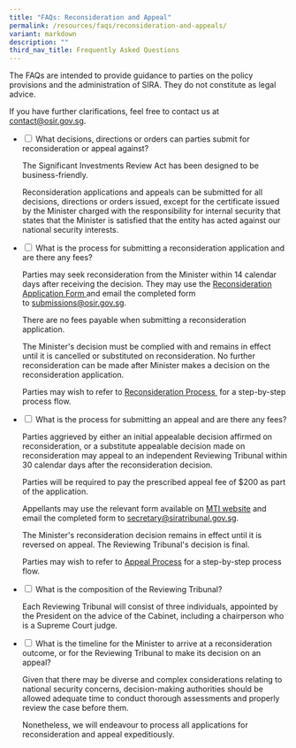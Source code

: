 ```yaml
---
title: "FAQs: Reconsideration and Appeal"
permalink: /resources/faqs/reconsideration-and-appeals/
variant: markdown
description: ""
third_nav_title: Frequently Asked Questions
---
```

<p>The FAQs are intended to provide guidance to parties on the policy provisions
and the administration of SIRA. They do not constitute as legal advice.</p>
<p>If you have further clarifications, feel free to contact us at <a href="mailto:contact@osir.gov.sg" rel="noopener noreferrer nofollow" target="_blank">contact@osir.gov.sg</a>.</p>

<ul class="jekyllcodex_accordion">  
  
<li><input type="checkbox" id="accordion1">
<label for="accordion1">What decisions, directions or orders can parties submit for reconsideration or appeal against?</label><div>
	
<p>The Significant Investments Review Act has been designed to be business-friendly.</p>

<p>Reconsideration applications and appeals can be submitted for all decisions, directions or orders issued, except for the certificate issued by the Minister charged with the responsibility for internal security that states that the Minister is satisfied that the entity has acted against our national security interests.</p></div>

</li><li><input type="checkbox" id="accordion2">  
<label for="accordion2">What is the process for submitting a reconsideration application and are there any fees?</label><div>  
<p>Parties may seek reconsideration from the Minister within 14 calendar days after receiving the decision. They may use the&nbsp;<a href="https://www.osir.gov.sg/forms/reconsideration-and-appeal-forms" rel="noopener nofollow" target="_blank">Reconsideration Application Form </a> and email the completed form to&nbsp;<a href="mailto:submissions@osir.gov.sg" rel="noopener noreferrer nofollow" target="_blank">submissions@osir.gov.sg</a>.</p>

<p>There are no fees payable when submitting a reconsideration application. </p>

<p>The Minister's decision must be complied with and remains in effect until it is cancelled or substituted on reconsideration. No further reconsideration can be made after Minister makes a decision on the reconsideration application.</p>

<p>Parties may wish to refer to&nbsp;<a href="https://www.osir.gov.sg/about-sira/reconsideration-and-appeal/" rel="noopener nofollow" target="_blank">Reconsideration Process </a>&nbsp;for a step-by-step process flow.</p></div>

</li><li><input type="checkbox" id="accordion3">  
<label for="accordion3">What is the process for submitting an appeal and are there any fees?</label><div>  
<p>Parties aggrieved by either an initial appealable decision affirmed on reconsideration, or a substitute appealable decision made on reconsideration may appeal to an independent Reviewing Tribunal within 30 calendar days after the reconsideration decision.

</p><p>Parties will be required to pay the prescribed appeal fee of $200 as part of the application. </p>

<p>Appellants may use the relevant form available on&nbsp;<a href="https://www.mti.gov.sg/SIRA/Significant-Investments-Review-Act" rel="noopener nofollow" target="_blank">MTI website</a>&nbsp;and email the completed form to&nbsp;<a href="mailto:secretary@siratribunal.gov.sg" rel="noopener noreferrer nofollow" target="_blank">secretary@siratribunal.gov.sg</a>. </p>

<p>The Minister's reconsideration decision remains in effect until it is reversed on appeal. The Reviewing Tribunal's decision is final.</p>

<p>Parties may wish to refer to&nbsp;<a href="https://www.osir.gov.sg/about-sira/reconsideration-and-appeal" rel="noopener nofollow" target="_blank">Appeal Process</a> for a step-by-step process flow.</p></div>

</li><li><input type="checkbox" id="accordion4">  
<label for="accordion4">What is the composition of the Reviewing Tribunal?</label><div>  
<p>Each Reviewing Tribunal will consist of three individuals, appointed by the President on the advice of the Cabinet, including a chairperson who is a Supreme Court judge.</p></div>

</li><li><input type="checkbox" id="accordion5">  
<label for="accordion5">What is the timeline for the Minister to arrive at a reconsideration outcome, or for the Reviewing Tribunal to make its decision on an appeal?</label><div>  
<p>Given that there may be diverse and complex considerations relating to national security concerns, decision-making authorities should be allowed adequate time to conduct thorough assessments and properly review the case before them.&nbsp;

</p><p>Nonetheless, we will endeavour to process all applications for reconsideration and appeal expeditiously.</p></div>	
	
</li> 
</ul>